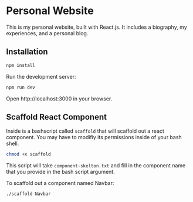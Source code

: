 # Personal Website

This is my personal website, built with React.js. It includes a biography, my experiences, and a personal blog.

## Installation

```bash
npm install
```

Run the development server:

```bash
npm run dev
```

Open http://localhost:3000 in your browser.

## Scaffold React Component

Inside is a bashscript called `scaffold` that will scaffold out a react component. You may have to modifiy its permissions inside of your bash shell.

```bash
chmod +x scaffold
```

This script will take `component-skelton.txt` and fill in the component name that you provide in the bash script argument.

To scaffold out a component named Navbar:

```bash
./scaffold Navbar
```
